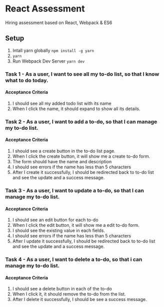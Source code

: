 # React Assessment
Hiring assessment based on React, Webpack &amp; ES6

## Setup
1. Intall yarn globally `npm install -g yarn`
2. `yarn`
3. Run Webpack Dev Server `yarn dev`

### Task 1 - As a user, I want to see all my to-do list, so that I know what to do today.
#### Acceptance Criteria
1. I should see all my added todo list with its name
2. When I click the name, it should expand to show all its details.

### Task 2 - As a user, I want to add a to-do, so that I can manage my to-do list.
#### Acceptance Criteria
1. I should see a create button in the to-do list page.
2. When I click the create button, it will show me a create to-do form.
3. The form should have the name and description
4. I should see errors if the name has less than 5 characters
5. After I create it successfully, I should be redirected back to to-do list and see the update and a success message.

### Task 3 - As a user, I want to update a to-do, so that I can manage my to-do list.
#### Acceptance Criteria
1. I should see an edit button for each to-do
2. When I click the edit button, it will show me a edit to-do form.
3. I should see the existing value in each fields.
4. I should see errors if the name has less than 5 characters
5. After I update it successfully, I should be redirected back to to-do list and see the update and a success message.

### Task 4 - As a user, I want to delete a to-do, so that i can manage my to-do list.
#### Acceptance Criteria
1. I should see a delete button in each of the to-do
2. When I click it, it should remove the to-do from the list.
3. After I delete it successfully, I should be see a success message.
